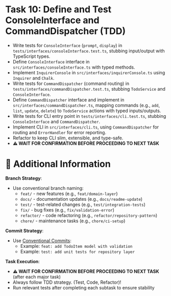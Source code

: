 # Task 10: Define and Test ConsoleInterface and CommandDispatcher (TDD)

- Write tests for `ConsoleInterface` (`prompt`, `display`) in `tests/interfaces/consoleInterface.test.ts`, stubbing input/output with TypeScript types.
- Define `ConsoleInterface` interface in `src/interfaces/consoleInterface.ts` with typed methods.
- Implement `InquirerConsole` in `src/interfaces/inquirerConsole.ts` using `Inquirer` and `Chalk`.
- Write tests for `CommandDispatcher` (command routing) in `tests/interfaces/commandDispatcher.test.ts`, stubbing `TodoService` and `ConsoleInterface`.
- Define `CommandDispatcher` interface and implement in `src/interfaces/commandDispatcher.ts`, mapping commands (e.g., `add`, `list`, `update`, `delete`) to `TodoService` actions with typed inputs/outputs.
- Write tests for CLI entry point in `tests/interfaces/cli.test.ts`, stubbing `ConsoleInterface` and `CommandDispatcher`.
- Implement CLI in `src/interfaces/cli.ts`, using `CommandDispatcher` for routing and `ErrorHandler` for error reporting.
- Refactor to keep CLI slim, extensible, and type-safe.
- **⚠️ WAIT FOR CONFIRMATION BEFORE PROCEEDING TO NEXT TASK**

# 🔧 Additional Information

**Branch Strategy**:

- Use conventional branch naming:
  - `feat/` - new features (e.g., `feat/domain-layer`)
  - `docs/` - documentation updates (e.g., `docs/readme-update`)
  - `test/` - test-related changes (e.g., `test/integration-tests`)
  - `fix/` - bug fixes (e.g., `fix/validation-error`)
  - `refactor/` - code refactoring (e.g., `refactor/repository-pattern`)
  - `chore/` - maintenance tasks (e.g., `chore/ci-setup`)

**Commit Strategy**:

- Use [Conventional Commits](https://www.conventionalcommits.org/en/v1.0.0/):
  - Example: `feat: add TodoItem model with validation`
  - Example: `test: add unit tests for repository layer`

**Task Execution**:

- **⚠️ WAIT FOR CONFIRMATION BEFORE PROCEEDING TO NEXT TASK** (after each major task)
- Always follow TDD strategy. (Test, Code, Refactor)!
- Run relevant tests after completing each subtask to ensure stability
